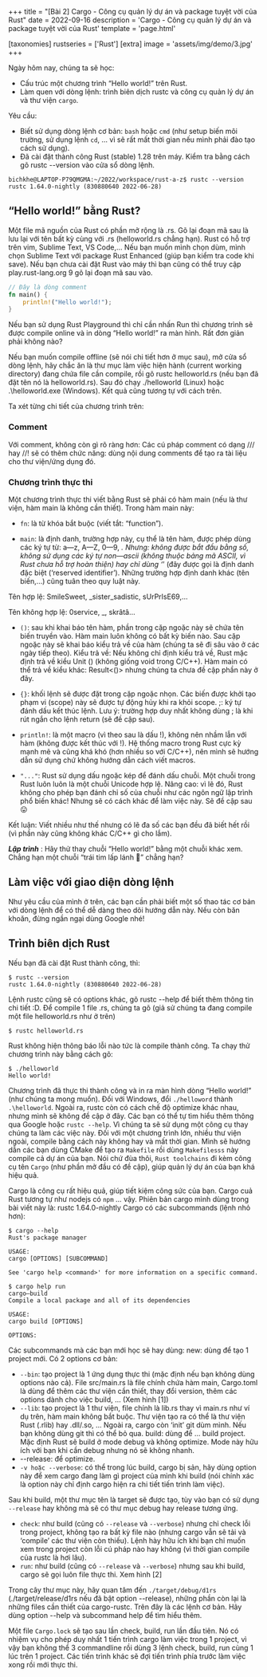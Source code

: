 +++
title = "[Bài 2] Cargo - Công cụ quản lý dự án và package tuyệt vời của Rust"
date = 2022-09-16
description = 'Cargo - Công cụ quản lý dự án và package tuyệt vời của Rust'
template = 'page.html'

[taxonomies]
rustseries = ['Rust']
[extra]
image = 'assets/img/demo/3.jpg'
+++

Ngày hôm nay, chúng ta sẽ học:

- Cấu trúc một chương trình “Hello world!” trên Rust.
- Làm quen với dòng lệnh: trình biên dịch rustc và công cụ quản lý dự án và thư viện `cargo`.

Yêu cầu:

- Biết sử dụng dòng lệnh cơ bản: `bash` hoặc `cmd` (như setup biến môi trường, sử dụng lệnh `cd`, … vì sẽ rất mất thời gian nếu mình phải đào tạo cách sử dụng).
- Đã cài đặt thành công Rust (stable) 1.28 trên máy. Kiểm tra bằng cách gõ rustc --version vào cửa sổ dòng lệnh.

```shell
bichkhe@LAPTOP-P79QMGMA:~/2022/workspace/rust-a-z$ rustc --version
rustc 1.64.0-nightly (830880640 2022-06-28)
```

## “Hello world!” bằng Rust?

Một file mã nguồn của Rust có phần mở rộng là .rs. Gõ lại đoạn mã sau là lưu lại với tên bất kỳ cùng với .rs (helloworld.rs chẳng hạn). Rust có hỗ trợ trên vim, Sublime Text, VS Code,… Nếu bạn muốn mình chọn dùm, mình chọn Sublime Text với package Rust Enhanced (giúp bạn kiểm tra code khi save).
Nếu bạn chưa cài đặt Rust vào máy thì bạn cũng có thể truy cập play.rust-lang.org 9 gõ lại đoạn mã sau vào.

```rust
// Đây là dòng comment
fn main() {
    println!("Hello world!");
}
```

Nếu bạn sử dụng Rust Playground thì chỉ cần nhấn Run thì chương trình sẽ được compile online và in dòng “Hello world!” ra màn hình. Rất đơn giản phải không nào? 

Nếu bạn muốn compile offline (sẽ nói chi tiết hơn ở mục sau), mở cửa sổ dòng lệnh, hãy chắc ăn là thư mục làm việc hiện hành (current working directory) đang chứa file cần compile, rồi gõ rustc helloworld.rs (nếu bạn đã đặt tên nó là helloworld.rs). Sau đó chạy ./helloworld (Linux) hoặc .\helloworld.exe (Windows). Kết quả cũng tương tự với cách trên.

Ta xét từng chi tiết của chương trình trên:

### Comment
Với comment, không còn gì rõ ràng hơn:
Các cú pháp comment có dạng /// hay //! sẽ có thêm chức năng: dùng nội dung comments để tạo ra tài liệu cho thư viện/ứng dụng đó.

### Chương trình thực thi
Một chương trình thực thi viết bằng Rust sẽ phải có hàm main (nếu là thư viện, hàm main là không cần thiết). Trong hàm main này:

- `fn`: là từ khóa bắt buộc (viết tắt: “function”).

- `main`: là định danh, trường hợp này, cụ thể là tên hàm, được phép dùng các ký tự từ: a—z, A—Z, 0—9, _. Nhưng: không được bắt đầu bằng số, không sử dụng các ký tự non—ascii (không thuộc bảng mã ASCII, vì Rust chưa hỗ trợ hoàn thiện) hay chỉ dùng ‘_’ (đây được gọi là định danh đặc biệt (‘reserved identifier’). Những trường hợp định danh khác (tên biến,…) cũng tuân theo quy luật này.

Tên hợp lệ: SmileSweet, _sister_sadistic, sUrPrIsE69,…

Tên không hợp lệ: 0service, _, skrâtâ…

- `()`: sau khi khai báo tên hàm, phần trong cặp ngoặc này sẽ chứa tên biến truyền vào. Hàm main luôn không có bất kỳ biến nào. Sau cặp ngoặc này sẽ khai báo kiểu trả về của hàm (chúng ta sẽ đi sâu vào ở các ngày tiếp theo).
Kiểu trả về: Nếu không chỉ định kiểu trả về, Rust mặc định trả về kiểu Unit () (không giống void trong C/C++). Hàm main có thể trả về kiểu khác: Result<()> nhưng chúng ta chưa đề cập phần này ở đây.

- `{}`: khối lệnh sẽ được đặt trong cặp ngoặc nhọn. Các biến được khởi tạo phạm vi (scope) này sẽ được tự động hủy khi ra khỏi scope.
;: ký tự đánh dấu kết thúc lệnh. Lưu ý: trường hợp duy nhất không dùng ; là khi rút ngắn cho lệnh return (sẽ đề cập sau).

- `println!`: là một macro (vì theo sau là dấu !), không nên nhầm lẫn với hàm (không được kết thúc với !). Hệ thống macro trong Rust cực kỳ mạnh mẽ và cũng khá khó (hơn nhiều so với C/C++), nên mình sẽ hướng dẫn sử dụng chứ không hướng dẫn cách viết macros.

- `"..."`: Rust sử dụng dấu ngoặc kép để đánh dấu chuỗi. Một chuỗi trong Rust luôn luôn là một chuỗi Unicode hợp lệ. Nâng cao: vì lẽ đó, Rust không cho phép bạn đánh chỉ số của chuỗi như các ngôn ngữ lập trình phổ biến khác! Nhưng sẽ có cách khác để làm việc này. Sẽ đề cập sau :stuck_out_tongue:

Kết luận: Viết nhiều như thế nhưng có lẽ đa số các bạn đều đã biết hết rồi (vì phần này cũng không khác C/C++ gì cho lắm).

***Lập trình*** : Hãy thử thay chuỗi “Hello world!” bằng một chuỗi khác xem. Chẳng hạn một chuỗi “trái tim lấp lánh :sparkling_heart:” chẳng hạn?
## Làm việc với giao diện dòng lệnh
Như yêu cầu của mình ở trên, các bạn cần phải biết một số thao tác cơ bản với dòng lệnh để có thể dễ dàng theo dõi hướng dẫn này. Nếu còn băn khoăn, đừng ngần ngại dùng Google nhé!

## Trình biên dịch Rust
Nếu bạn đã cài đặt Rust thành công, thì:
```shell
$ rustc --version
rustc 1.64.0-nightly (830880640 2022-06-28)
```
Lệnh rustc cũng sẽ có options khác, gõ rustc --help để biết thêm thông tin chi tiết :D. Để compile 1 file .rs, chúng ta gõ (giả sử chúng ta đang compile một file helloworld.rs như ở trên)

```shell
$ rustc helloworld.rs
```

Rust không hiện thông báo lỗi nào tức là compile thành công. Ta chạy thử chương trình này bằng cách gõ:

```shell
$ ./helloworld
Hello world!
```
Chương trình đã thực thi thành công và in ra màn hình dòng “Hello world!” (như chúng ta mong muốn). Đối với Windows, đổi `./helloword` thành `.\helloworld`.
Ngoài ra, rustc còn có cách chế độ optimize khác nhau, nhưng mình sẽ không đề cập ở đây. Các bạn có thể tự tìm hiểu thêm thông qua Google hoặc `rustc --help`. Vì chúng ta sẽ sử dụng một công cụ thay chúng ta làm các việc này.
Đối với một chương trình lớn, nhiều thư viện ngoài, compile bằng cách này không hay và mất thời gian. Mình sẽ hướng dẫn các bạn dùng CMake để tạo ra `Makefile` rồi dùng `Makefilesss` này compile cả dự án của bạn. Nói chứ đùa thôi, `Rust toolchains` đi kèm công cụ tên `Cargo` (như phần mở đầu có đề cập), giúp quản lý dự án của bạn khá hiệu quả.

Cargo là công cụ rất hiệu quả, giúp tiết kiệm công sức của bạn. Cargo cuả Rust tương tự như nodejs có `npm` … vậy.
Phiên bản cargo mình dùng trong bài viết này là: rustc 1.64.0-nightly
Cargo có các subcommands (lệnh nhỏ hơn):
```shell
$ cargo --help
Rust's package manager

USAGE:
cargo [OPTIONS] [SUBCOMMAND]

See 'cargo help <command>' for more information on a specific command.
```

```shell
$ cargo help run
cargo—build
Compile a local package and all of its dependencies

USAGE:
cargo build [OPTIONS]

OPTIONS:

```
Các subcommands mà các bạn mới học sẽ hay dùng:
new: dùng để tạo 1 project mới. Có 2 options cơ bản:

- `--bin`: tạo project là 1 ứng dụng thực thi (mặc định nếu bạn không dùng options nào cả). File src/main.rs là file chính chứa hàm main, Cargo.toml là dùng để thêm các thư viện cần thiết, thay đổi version, thêm các options dành cho việc build, … (Xem hình [1])
- `--lib`: tạo project là 1 thư viện, file chính là lib.rs thay vì main.rs như ví dụ trên, hàm main không bắt buộc. Thư viện tạo ra có thể là thư viện Rust (.rlib) hay .dll/.so, …
Ngoài ra, cargo còn ‘init’ git dùm mình. Nếu bạn không dùng git thì có thể bỏ qua.
build: dùng để … build project. Mặc định Rust sẽ build ở mode debug và không optimize. Mode này hữu ích với bạn khi cần debug nhưng nó sẽ không nhanh.
- --release: để optimize.
- `-v hoặc --verbose`: có thể trong lúc build, cargo bị sản, hãy dùng option này để xem cargo đang làm gì project của mình khi build (nói chính xác là option này chỉ định cargo hiện ra chi tiết tiến trình làm việc).

Sau khi build, một thư mục tên là target sẽ được tạo, tùy vào bạn có sử dụng `--release` hay không mà sẽ có thư mục debug hay release tương ứng.

- `check`: như build (cũng có `--release` và `--verbose`) nhưng chỉ check lỗi trong project, không tạo ra bất kỳ file nào (nhưng cargo vẫn sẽ tải và ‘compile’ các thư viện còn thiếu). Lệnh hày hữu ích khi bạn chỉ muốn xem trong project còn lỗi cú pháp nào hay không (vì thời gian compile của rustc là hơi lâu).
- `run`: như build (cũng có `--release` và `--verbose`) nhưng sau khi build, cargo sẽ gọi luôn file thực thi. Xem hình [2]

Trong cây thư mục này, hãy quan tâm đến `./target/debug/d1rs` (./target/release/d1rs nếu đã bật option --release), những phần còn lại là những files cần thiết của cargo-rustc.
Trên đây là các lệnh cơ bản. Hãy dùng option --help và subcommand help để tìm hiểu thêm.

Một file `Cargo.lock` sẽ tạo sau lần check, build, run lần đầu tiên. Nó có nhiệm vụ cho phép duy nhất 1 tiến trình cargo làm việc trong 1 project, vì vậy bạn không thể 3 commandline rồi dùng 3 lệnh check, build, run cùng 1 lúc trên 1 project. Các tiến trình khác sẽ đợi tiến trình phía trước làm việc xong rồi mới thực thi.


